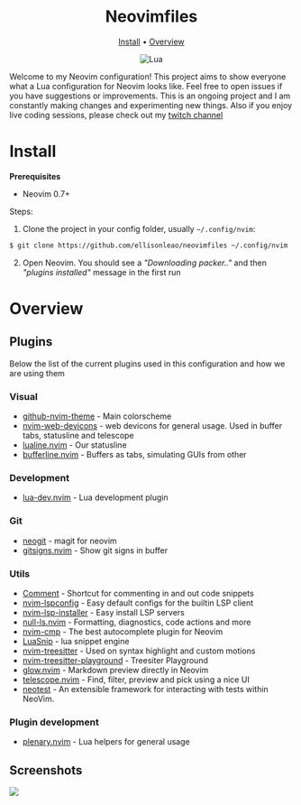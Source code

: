 <h1 align="center">Neovimfiles</h1>

<div align="center">
  <a href="https://github.com/ellisonleao/neovimfiles/#install">Install</a>
  <span> • </span>
  <a href="https://github.com/ellisonleao/neovimfiles/#overview">Overview</a>
  <p></p>
</div>

<div align="center">
	
![Lua](https://img.shields.io/badge/Made%20with%20Lua-blueviolet.svg?style=for-the-badge&logo=lua)

</div>

Welcome to my Neovim configuration! This project aims to show everyone what a Lua configuration for Neovim looks like.
Feel free to open issues if you have suggestions or improvements. This is an ongoing project and I am constantly making
changes and experimenting new things. Also if you enjoy live coding sessions, please check out my [twitch channel](https://twitch.tv/ellisonleao)

# Install

**Prerequisites**

- Neovim 0.7+

Steps:

1. Clone the project in your config folder, usually `~/.config/nvim`:

```bash
$ git clone https://github.com/ellisonleao/neovimfiles ~/.config/nvim
```

2. Open Neovim. You should see a _"Downloading packer.."_ and then _"plugins installed"_ message in the first run

# Overview

## Plugins

Below the list of the current plugins used in this configuration and how we are using them

### Visual

- [github-nvim-theme](https://github.com/projekt0n/github-nvim-theme) - Main colorscheme
- [nvim-web-devicons](https://github.com/kyazdani42/nvim-web-devicons) - web devicons for general usage. Used in buffer tabs, statusline and telescope
- [lualine.nvim](https://github.com/shadmansaleh/lualine.nvim) - Our statusline
- [bufferline.nvim](https://github.com/akinsho/bufferline.nvim) - Buffers as tabs, simulating GUIs from other

### Development

- [lua-dev.nvim](https://github.com/folke/lua-dev.nvim) - Lua development plugin

### Git

- [neogit](https://github.com/TimUntersberger/neogit) - magit for neovim
- [gitsigns.nvim](https://github.com/lewis6991/gitsigns.nvim) - Show git signs in buffer

### Utils

- [Comment](https://github.com/numToStr/Comment.nvim) - Shortcut for commenting in and out code snippets
- [nvim-lspconfig](https://github.com/neovim/nvim-lspconfig) - Easy default configs for the builtin LSP client
- [nvim-lsp-installer](https://github.com/williamboman/nvim-lsp-installer) - Easy install LSP servers
- [null-ls.nvim](https://github.com/jose-elias-alvarez/null-ls.nvim) - Formatting, diagnostics, code actions and more
- [nvim-cmp](https://github.com/hrsh7th/nvim-cmp) - The best autocomplete plugin for Neovim
- [LuaSnip](https://github.com/L3MON4D3/LuaSnip/) - lua snippet engine
- [nvim-treesitter](https://github.com/nvim-treesitter/nvim-treesitter) - Used on syntax highlight and custom motions
- [nvim-treesitter-playground](https://github.com/nvim-treesitter/playground) - Treesiter Playground
- [glow.nvim](https://github.com/ellisonleao/glow.nvim) - Markdown preview directly in Neovim
- [telescope.nvim](https://github.com/nvim-lua/telescope.nvim) - Find, filter, preview and pick using a nice UI
- [neotest](https://github.com/nvim-neotest/neotest) - An extensible framework for interacting with tests within NeoVim.

### Plugin development

- [plenary.nvim](https://github.com/nvim-lua/plenary.nvim) - Lua helpers for general usage

## Screenshots

![](https://i.postimg.cc/FHrMD7bR/Screenshot-from-2022-03-20-22-57-06.png)
